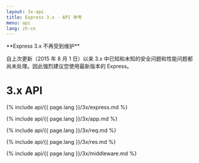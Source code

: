 ```yaml
---
layout: 3x-api
title: Express 3.x - API 参考
menu: api
lang: zh-cn
---
```

<div id="api-doc" markdown="1">

  <div class="doc-box doc-warn" markdown="1">
  **Express 3.x 不再受到维护**

  自上次更新（2015 年 8 月 1 日）以来 3.x 中已知和未知的安全问题和性能问题都尚未处理。因此强烈建议您使用最新版本的 Express。
  </div>

  <h1>3.x API</h1>

  <a id='express' class='h2'></a>
  {% include api/{{ page.lang }}/3x/express.md %}

  <a id='application' class='h2'></a>
  {% include api/{{ page.lang }}/3x/app.md %}

  <a id='request' class='h2'></a>
  {% include api/{{ page.lang }}/3x/req.md %}

  <a id='response' class='h2'></a>
  {% include api/{{ page.lang }}/3x/res.md %}

  <a id='middleware' class='h2'></a>
  {% include api/{{ page.lang }}/3x/middleware.md %}

</div>
